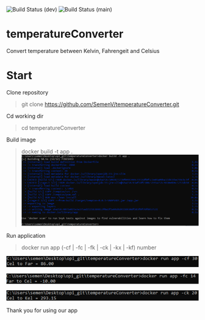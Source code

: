 ![Build Status](https://github.com/SemenV/temperatureConverter/actions/workflows/main.yml/badge.svg?branch=develop) (dev)
![Build Status](https://github.com/SemenV/temperatureConverter/actions/workflows/main.yml/badge.svg?branch=main) (main)

# temperatureConverter
Convert temperature between Kelvin, Fahrengeit and Celsius

# Start
Clone repository
> git clone https://github.com/SemenV/temperatureConverter.git

Cd working dir 
> cd temperatureConverter

Build image 
> docker build -t app .
![docker build](pictures/docker_build.png)

Run application
> docker run app (-cf | -fc | -fk | -ck | -kx | -kf) number

![run app 1 cf](pictures/run_app_1_cf.png)

![run app 2 fc](pictures/run_app_2_fc.png)

![run app 3 ck](pictures/run_app_3_ck.png)

Thank you for using our app